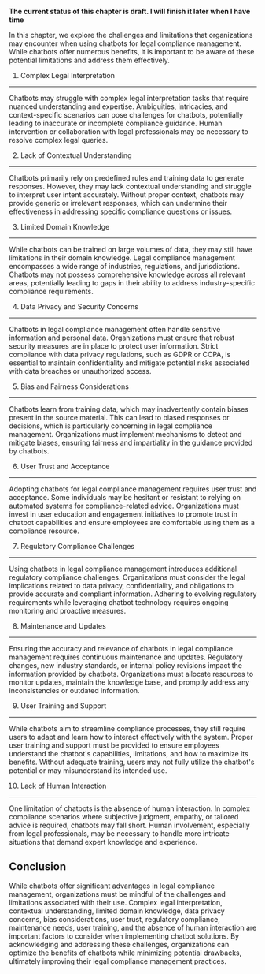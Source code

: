 **The current status of this chapter is draft. I will finish it later when I have time**

In this chapter, we explore the challenges and limitations that organizations may encounter when using chatbots for legal compliance management. While chatbots offer numerous benefits, it is important to be aware of these potential limitations and address them effectively.

1. Complex Legal Interpretation
-------------------------------

Chatbots may struggle with complex legal interpretation tasks that require nuanced understanding and expertise. Ambiguities, intricacies, and context-specific scenarios can pose challenges for chatbots, potentially leading to inaccurate or incomplete compliance guidance. Human intervention or collaboration with legal professionals may be necessary to resolve complex legal queries.

2. Lack of Contextual Understanding
-----------------------------------

Chatbots primarily rely on predefined rules and training data to generate responses. However, they may lack contextual understanding and struggle to interpret user intent accurately. Without proper context, chatbots may provide generic or irrelevant responses, which can undermine their effectiveness in addressing specific compliance questions or issues.

3. Limited Domain Knowledge
---------------------------

While chatbots can be trained on large volumes of data, they may still have limitations in their domain knowledge. Legal compliance management encompasses a wide range of industries, regulations, and jurisdictions. Chatbots may not possess comprehensive knowledge across all relevant areas, potentially leading to gaps in their ability to address industry-specific compliance requirements.

4. Data Privacy and Security Concerns
-------------------------------------

Chatbots in legal compliance management often handle sensitive information and personal data. Organizations must ensure that robust security measures are in place to protect user information. Strict compliance with data privacy regulations, such as GDPR or CCPA, is essential to maintain confidentiality and mitigate potential risks associated with data breaches or unauthorized access.

5. Bias and Fairness Considerations
-----------------------------------

Chatbots learn from training data, which may inadvertently contain biases present in the source material. This can lead to biased responses or decisions, which is particularly concerning in legal compliance management. Organizations must implement mechanisms to detect and mitigate biases, ensuring fairness and impartiality in the guidance provided by chatbots.

6. User Trust and Acceptance
----------------------------

Adopting chatbots for legal compliance management requires user trust and acceptance. Some individuals may be hesitant or resistant to relying on automated systems for compliance-related advice. Organizations must invest in user education and engagement initiatives to promote trust in chatbot capabilities and ensure employees are comfortable using them as a compliance resource.

7. Regulatory Compliance Challenges
-----------------------------------

Using chatbots in legal compliance management introduces additional regulatory compliance challenges. Organizations must consider the legal implications related to data privacy, confidentiality, and obligations to provide accurate and compliant information. Adhering to evolving regulatory requirements while leveraging chatbot technology requires ongoing monitoring and proactive measures.

8. Maintenance and Updates
--------------------------

Ensuring the accuracy and relevance of chatbots in legal compliance management requires continuous maintenance and updates. Regulatory changes, new industry standards, or internal policy revisions impact the information provided by chatbots. Organizations must allocate resources to monitor updates, maintain the knowledge base, and promptly address any inconsistencies or outdated information.

9. User Training and Support
----------------------------

While chatbots aim to streamline compliance processes, they still require users to adapt and learn how to interact effectively with the system. Proper user training and support must be provided to ensure employees understand the chatbot's capabilities, limitations, and how to maximize its benefits. Without adequate training, users may not fully utilize the chatbot's potential or may misunderstand its intended use.

10. Lack of Human Interaction
-----------------------------

One limitation of chatbots is the absence of human interaction. In complex compliance scenarios where subjective judgment, empathy, or tailored advice is required, chatbots may fall short. Human involvement, especially from legal professionals, may be necessary to handle more intricate situations that demand expert knowledge and experience.

Conclusion
----------

While chatbots offer significant advantages in legal compliance management, organizations must be mindful of the challenges and limitations associated with their use. Complex legal interpretation, contextual understanding, limited domain knowledge, data privacy concerns, bias considerations, user trust, regulatory compliance, maintenance needs, user training, and the absence of human interaction are important factors to consider when implementing chatbot solutions. By acknowledging and addressing these challenges, organizations can optimize the benefits of chatbots while minimizing potential drawbacks, ultimately improving their legal compliance management practices.
